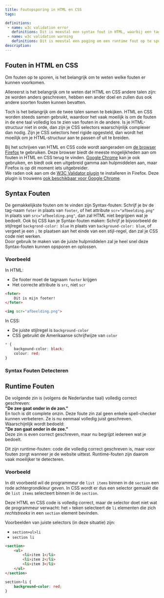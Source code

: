 ```yaml
---
title: Foutopsporing in HTML en CSS
tags: 

definitions:
 - name: w3c validation error
   definitions: Dit is meestal een syntax fout in HTML, waarbij een tag-naam of attribute verkeerd is geschreven of een element of attribute op een plaats staat waar deze niet thuishoort. Deze fouten moeten zo snel mogelijk opgelost worden.
 - name: w3c validation warning
   definitions: Dit is meestal een poging om een runtime fout op te sporen in HTML. Wordt vaak getoond wanneer een attribute wordt aangeraden of een element leeg is. Deze fouten moet je zelf inschatten of ze een probleem zijn of niet.
description: 
---
```


## Fouten in HTML en CSS

Om fouten op te sporen, is het belangrijk om te weten welke fouten er kunnen voorkomen. 

Allereerst is het belangrijk om te weten dat HTML en CSS andere talen zijn: ze worden anders geschreven, hebben een ander doel en zullen dus ook andere soorten fouten kunnen bevatten.

Toch is het belangrijk om de twee talen samen te bekijken. HTML en CSS worden steeds samen gebruikt, waardoor het vaak moeilijk is om de fouten in de ene taal volledig los te zien van fouten in de andere. Is je HTML-structuur niet in orde, dan zijn je CSS selectors waarschijnlijk complexer dan nodig. Zijn je CSS selectors heel rigide opgesteld, dan wordt het moeilijk om je HTML-structuur aan te passen of uit te breiden.

Bij het schrijven van HTML en CSS code wordt aangeraden om [de browser Firefox](https://www.mozilla.org/en-US/firefox/new/) te gebruiken. Deze browser biedt de meeste mogelijkheden aan om fouten in HTML en CSS terug te vinden. [Google Chrome](https://www.google.com/chrome/) kan je ook gebruiken, en biedt ook een uitgebreid gamma aan hulpmiddelen aan, maar Firefox is op dit moment iets uitgebreider.\
We raden ook aan om de [W3C Validator plugin](https://addons.mozilla.org/nl/firefox/addon/html-validator/) te installeren in Firefox. Deze plugin is trouwens [ook beschikbaar voor Google Chrome](https://chrome.google.com/webstore/detail/html-validator/mpbelhhnfhfjnaehkcnnaknldmnocglk).

## Syntax Fouten

De gemakkelijkste fouten om te vinden zijn Syntax-fouten: Schrijf je bv de tag-naam `foter` in plaats van `footer`, of het attribute `scr="afbeelding.png"` in plaats van `src="afbeelding.png"`, dan zal HTML niet begrijpen wat je bedoelt.
Ook bij CSS kan je Syntax-fouten maken: Schrijf je bijvoorbeeld de stijlregel `backgrond-color: blue` in plaats van `background-color: blue`, of vergeet je een `;` te plaatsen aan het einde van een stijl-regel, dan zal je CSS code niet werken.\
Door gebruik te maken van de juiste hulpmiddelen zal je heel snel deze Syntax-fouten kunnen opsporen en oplossen.

### Voorbeeld

In HTML:
 - De footer moet de tagnaam `footer` krijgen
 - Het correcte attribute is `src`, niet `scr`

```html
<foter>
    Dit is mijn footer!
</foter>

<img scr="afbeelding.png">
```

In CSS:
 - De juiste stijlregel is `background-color`
 - CSS gebruikt de Amerikaanse schrijfwijze van `color`

```css
* {
    backgound-color: black;
    colour: red;
}
```

### Syntax Fouten Detecteren



## Runtime Fouten

De volgende zin is (volgens de Nederlandse taal) volledig correct geschreven: \
**"De zee gaat onder in de zon."** \
En toch is dit complete onzin. 
Deze foute zin zal geen enkele spell-checker kunnen verbeteren. Ze is nu eenmaal volledig juist geschreven. \
Waarschijnlijk wordt bedoeld: \
**"De zon gaat onder in de zee."** \
Deze zin is even correct geschreven, maar nu begrijpt iedereen wat je bedoelt. 

Dit zijn runtime-fouten: code die volledig correct geschreven is, maar voor fouten zorgt wanneer je de website uittest. Runtime-fouten zijn daarom vaak moeilijker te detecteren. 

### Voorbeeld

In dit voorbeeld wil de programmeur de `list items` binnen in de `section` een rode achtergrondkleur geven. In CSS wordt er dus een selector gemaakt die de `list items` selecteert binnen in de `section`.

Deze HTML en CSS code is volledig correct, maar de selector doet niet wat de programmeur verwacht: het `>` teken selecteert de `li` elementen die zich *rechtstreeks* in een `section` element bevinden.

Voorbeelden van juiste selectors (in deze situatie) zijn:
 - `section>ul>li`
 - `section li`

```html
<section>
    <ul>
        <li>item 1</li>
        <li>item 2</li>
        <li>item 3</li>
    </ul>
</section>
```

```css
section>li {
    background-color: red;
}
```

